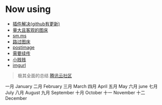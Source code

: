 # Now using

* [插件解决(github有更新)](https://github.com/Semibold/Weibo-Picture-Store)
* [量大且客观的图床](https://www.tuchuang001.com/)
* [sm.ms](https://sm.ms/)
* [路过图床](https://imgchr.com/)
* [postimage](https://postimages.org/)
* [需要续传](https://www.tu260.com/)
* [小贱贱](https://pic.xiaojianjian.net/)
* [imgurl](https://imgurl.org/)

> 极其全面的总结 [腾讯云社区](https://cloud.tencent.com/developer/article/1401104)

一月 January
二月 February
三月 March
四月 April
五月 May
六月 june
七月 July
八月 August
九月 September
十月 October
十一 November
十二 December